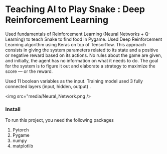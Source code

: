 # Teaching AI to Play Snake : Deep Reinforcement Learning
Used fundamentals of Reinforcement Learning (Neural Networks + Q-Learning) to teach Snake to find food in Pygame. Used Deep Reinforcement Learning algorithm using Keras on top of Tensorflow. This approach consists in giving the system parameters related to its state and a positive or negative reward based on its actions. No rules about the game are given, and initially, the agent has no information on what it needs to do. The goal for the system is to figure it out and elaborate a strategy to maximize the score — or the reward.

[](media/AI_Snakegif)

Used 11 boolean variables as the input. Training model used 3 fully connected layers (input, hidden, output) . 

<img src="media/Neural_Network.png />
          


### Install
To run this project, you need the following packages
1. Pytorch
2. Pygame
3. numpy
4. matplotlib

